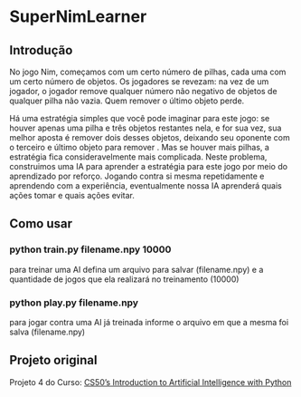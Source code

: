 # SuperNimLearner

## Introdução

No jogo Nim, começamos com um certo número de pilhas, cada uma com um certo número de objetos. Os jogadores se revezam: na vez de um jogador, o jogador remove qualquer número não negativo de objetos de qualquer pilha não vazia. Quem remover o último objeto perde.

Há uma estratégia simples que você pode imaginar para este jogo: se houver apenas uma pilha e três objetos restantes nela, e for sua vez, sua melhor aposta é remover dois desses objetos, deixando seu oponente com o terceiro e último objeto para remover . Mas se houver mais pilhas, a estratégia fica consideravelmente mais complicada. Neste problema, construimos uma IA para aprender a estratégia para este jogo por meio do aprendizado por reforço. Jogando contra si mesma repetidamente e aprendendo com a experiência, eventualmente nossa IA aprenderá quais ações tomar e quais ações evitar.

## Como usar

### python train.py filename.npy 10000

para treinar uma AI defina um arquivo para salvar (filename.npy) e a quantidade de jogos que ela realizará no treinamento (10000)

### python play.py filename.npy

para jogar contra uma AI já treinada informe o arquivo em que a mesma foi salva (filename.npy)

## Projeto original

Projeto 4 do Curso: [CS50’s Introduction to Artificial Intelligence with Python](https://cs50.harvard.edu/ai/2020/weeks/4/)